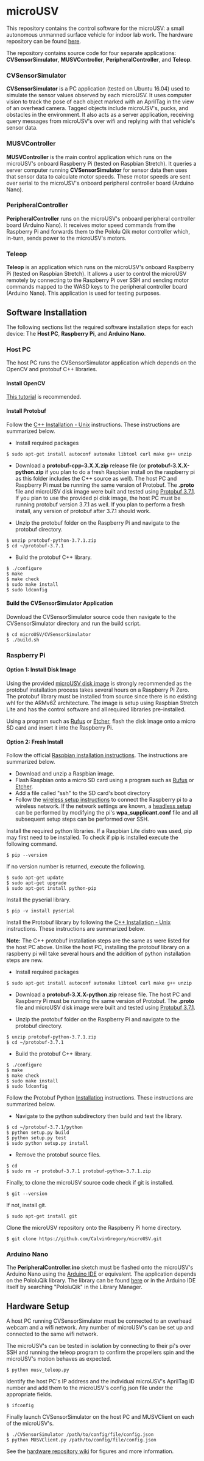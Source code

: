 # microUSV
This repository contains the control software for the microUSV: a small autonomous unmanned surface vehicle for indoor lab work. The hardware repository can be found [here](https://osf.io/k7a8p/).

The repository contains source code for four separate applications: **CVSensorSimulator**, **MUSVController**, **PeripheralController**, and **Teleop**. 

### CVSensorSimulator
**CVSensorSimulator** is a PC application (tested on Ubuntu 16.04) used to simulate the sensor values observed by each microUSV. It uses computer vision to track the pose of each object marked with an AprilTag in the view of an overhead camera. Tagged objects include microUSV's, pucks, and obstacles in the environment. It also acts as a server application, receiving query messages from microUSV's over wifi and replying with that vehicle's sensor data. 

### MUSVController
**MUSVController** is the main control application which runs on the microUSV's onboard Raspberry Pi (tested on Raspbian Stretch). It queries a server computer running **CVSensorSimulator** for sensor data then uses that sensor data to calculate motor speeds. These motor speeds are sent over serial to the microUSV's onboard peripheral controller board (Arduino Nano). 

### PeripheralController
**PeripheralController** runs on the microUSV's onboard peripheral controller board (Arduino Nano). It receives motor speed commands from the Raspberry Pi and forwards them to the Pololu Qik motor controller which, in-turn, sends power to the microUSV's motors. 

### Teleop
**Teleop** is an application which runs on the microUSV's onboard Raspberry Pi (tested on Raspbian Stretch). It allows a user to control the microUSV remotely by connecting to the Raspberry Pi over SSH and sending motor commands mapped to the WASD keys to the peripheral controller board (Arduino Nano). This application is used for testing purposes. 

## Software Installation
The following sections list the required software installation steps for each device: The **Host PC**, **Raspberry Pi**, and **Arduino Nano**. 

### Host PC
The host PC runs the CVSensorSimulator application which depends on the OpenCV and protobuf C++ libraries. 

#### Install OpenCV
[This tutorial](https://www.learnopencv.com/install-opencv3-on-ubuntu/) is recommended. 

#### Install Protobuf
Follow the [C++ Installation - Unix](https://github.com/protocolbuffers/protobuf/tree/master/src) instructions. These instructions are summarized below. 

 - Install required packages

```
$ sudo apt-get install autoconf automake libtool curl make g++ unzip
```

 - Download a **protobuf-cpp-3.X.X.zip** release file (or **protobuf-3.X.X-python.zip** if you plan to do a fresh Raspbian install on the raspberry pi as this folder includes the C++ source as well). The host PC and Raspberry Pi must be running the same version of Protobuf. The **.proto** file and microUSV disk image were built and tested using [Protobuf 3.7.1](https://github.com/protocolbuffers/protobuf/releases/tag/v3.7.1). If you plan to use the provided pi disk image, the host PC must be running protobuf version 3.7.1 as well. If you plan to perform a fresh install, any version of protobuf after 3.7.1 should work. 

 - Unzip the protobuf folder on the Raspberry Pi and navigate to the protobuf directory.
```
$ unzip protobuf-python-3.7.1.zip
$ cd ~/protobuf-3.7.1
```

 - Build the protobuf C++ library. 

```
$ ./configure
$ make
$ make check
$ sudo make install
$ sudo ldconfig
```

#### Build the CVSensorSimulator Application
Download the CVSensorSimulator source code then navigate to the CVSensorSimulator directory and run the build script. 

```
$ cd microUSV/CVSensorSimulator
$ ./build.sh
```

### Raspberry Pi
#### Option 1: Install Disk Image
Using the provided [microUSV disk image](https://osf.io/wtcd3/) is strongly recommended as the protobuf installation process takes several hours on a Raspberry Pi Zero. The protobuf library must be installed from source since there is no existing whl for the ARMv6Z architecture. The image is setup using Raspbian Stretch Lite and has the control software and all required libraries pre-installed. 

Using a program such as [Rufus](https://rufus.ie/) or [Etcher](https://www.balena.io/etcher/), flash the disk image onto a micro SD card and insert it into the Raspberry Pi.

#### Option 2: Fresh Install
Follow the official [Raspbian installation instructions](https://www.raspberrypi.org/documentation/installation/installing-images/README.md). The instructions are summarized below.

 - Download and unzip a Raspbian image. 
 - Flash Raspbian onto a micro SD card using a program such as [Rufus](https://rufus.ie/) or [Etcher](https://www.balena.io/etcher/). 
 - Add a file called "ssh" to the SD card's boot directory
 - Follow the [wireless setup instructions](https://www.raspberrypi.org/documentation/configuration/wireless/wireless-cli.md) to connect the Raspberry pi to a wireless network. If the network settings are known, a [headless setup](https://www.raspberrypi.org/documentation/configuration/wireless/headless.md) can be performed by modifying the pi's **wpa_supplicant.conf** file and all subsequent setup steps can be performed over SSH. 

Install the required python libraries. If a Raspbian Lite distro was used, pip may first need to be installed. To check if pip is installed execute the following command.

```
$ pip --version
```

If no version number is returned, execute the following. 

```
$ sudo apt-get update
$ sudo apt-get upgrade
$ sudo apt-get install python-pip
```

Install the pyserial library.

```
$ pip -v install pyserial
```

Install the Protobuf library by following the [C++ Installation - Unix](https://github.com/protocolbuffers/protobuf/tree/master/src) instructions. These instructions are summarized below. 

**Note:** The C++ protobuf installation steps are the same as were listed for the host PC above. Unlike the host PC, installing the protobuf library on a raspberry pi will take several hours and the addition of python installation steps are new.

 - Install required packages

```
$ sudo apt-get install autoconf automake libtool curl make g++ unzip
```

 - Download a **protobuf-3.X.X-python.zip** release file. The host PC and Raspberry Pi must be running the same version of Protobuf. The **.proto** file and microUSV disk image were built and tested using [Protobuf 3.7.1](https://github.com/protocolbuffers/protobuf/releases/tag/v3.7.1).

 - Unzip the protobuf folder on the Raspberry Pi and navigate to the protobuf directory.
```
$ unzip protobuf-python-3.7.1.zip
$ cd ~/protobuf-3.7.1
```
 - Build the protobuf C++ library. 
```
$ ./configure
$ make
$ make check
$ sudo make install
$ sudo ldconfig
```

Follow the Protobuf Python [Installation](https://github.com/protocolbuffers/protobuf/tree/master/python) instructions. These instructions are summarized below. 

 - Navigate to the python subdirectory then build and test the library.

```
$ cd ~/protobuf-3.7.1/python
$ python setup.py build
$ python setup.py test
$ sudo python setup.py install
```

 - Remove the protobuf source files.

```
$ cd
$ sudo rm -r protobuf-3.7.1 protobuf-python-3.7.1.zip
```

Finally, to clone the microUSV source code check if git is installed. 

```
$ git --version
```

If not, install git.

```
$ sudo apt-get install git
```

Clone the microUSV repository onto the Raspberry Pi home directory.

```
$ git clone https://github.com/CalvinGregory/microUSV.git
```

### Arduino Nano
The **PeripheralController.ino** sketch must be flashed onto the microUSV's Arduino Nano using the [Arduino IDE](https://www.arduino.cc/en/main/software) or equivalent. The application depends on the PololuQik library. The library can be found [here](https://github.com/pololu/qik-arduino) or in the Arduino IDE itself by searching "PololuQik" in the Library Manager.

## Hardware Setup
A host PC running CVSensorSimulator must be connected to an overhead webcam and a wifi network. Any number of microUSV's can be set up and connected to the same wifi network. 

The microUSV's can be tested in isolation by connecting to their pi's over SSH and running the teleop program to confirm the propellers spin and the microUSV's motion behaves as expected. 

```
$ python musv_teleop.py
```

Identify the host PC's IP address and the individual microUSV's AprilTag ID number and add them to the microUSV's config.json file under the appropriate fields. 

```
$ ifconfig
```

Finally launch CVSensorSimulator on the host PC and MUSVClient on each of the microUSV's. 

```
$ ./CVSensorSimulator /path/to/config/file/config.json
$ python MUSVClient.py /path/to/config/file/config.json
```

See the [hardware repository wiki](https://osf.io/k7a8p/wiki/13.%20Lab%20Setup/) for figures and more information.
